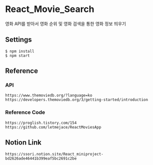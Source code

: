 # React_Movie_Search
영화 API를 받아서 영화 순위 및 영화 검색을 통한 영화 정보 띄우기
## Settings
```
$ npm install
$ npm start
```
## Reference
### API
```
https://www.themoviedb.org/?language=ko
https://developers.themoviedb.org/3/getting-started/introduction
```
### Reference Code
```
https://proglish.tistory.com/154
https://github.com/letmejace/ReactMoviesApp
```
## Notion Link
```
https://ssori.notion.site/React_miniproject-bd2626ade46441b399eaf5bc2691c2be
```
